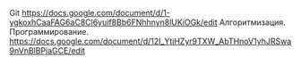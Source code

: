 Git
https://docs.google.com/document/d/1-ygkoxhCaaFAG6aC8Cl6yuif8Bb6FNhhnyn8lUKiOGk/edit
 Алгоритмизация. Программирование.
https://docs.google.com/document/d/12I_YtiHZyr9TXW_AbTHnoV1yhJRSwa9nVnBlBPjaGCE/edit
